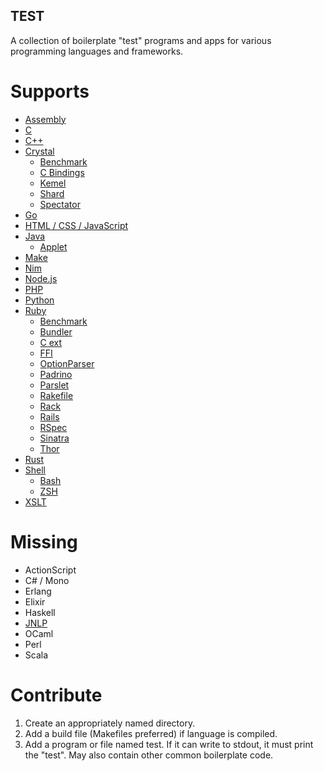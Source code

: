 TEST
----

A collection of boilerplate "test" programs and apps for various programming
languages and frameworks.

Supports
========

* [Assembly](asm)
* [C](c)
* [C++](cpp)
* [Crystal](crystal)
  * [Benchmark](crystal/benchmark)
  * [C Bindings](crystal/bindings)
  * [Kemel](crystal/kemel)
  * [Shard](crystal/shard)
  * [Spectator](crystal/spectator)
* [Go](go)
* [HTML / CSS / JavaScript](html)
* [Java](java)
  * [Applet](java/applet)
* [Make](make)
* [Nim](nim)
* [Node.js](node.js)
* [PHP](php)
* [Python](python)
* [Ruby](ruby)
  * [Benchmark](ruby/benchmark.rb)
  * [Bundler](ruby/bundler)
  * [C ext](ruby/c_ext)
  * [FFI](ruby/ffi)
  * [OptionParser](ruby/optparse.rb)
  * [Padrino](ruby/padrino)
  * [Parslet](ruby/parslet)
  * [Rakefile](ruby/Rakefile)
  * [Rack](ruby/rack)
  * [Rails](ruby/rails)
  * [RSpec](ruby/rspec)
  * [Sinatra](ruby/sinatra)
  * [Thor](ruby/thor)
* [Rust](rust)
* [Shell](shell)
  * [Bash](shell/bash)
  * [ZSH](shell/zsh)
* [XSLT](xslt)

Missing
=======

* ActionScript
* C# / Mono
* Erlang
* Elixir
* Haskell
* [JNLP](http://docs.oracle.com/javase/tutorial/deployment/applet/deployingApplet.html)
* OCaml
* Perl
* Scala

Contribute
==========

1. Create an appropriately named directory.
2. Add a build file (Makefiles preferred) if language is compiled.
3. Add a program or file named test. If it can write to stdout, it must print
   the "test". May also contain other common boilerplate code.
